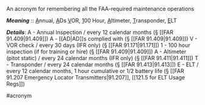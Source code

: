 An acronym for remembering all the FAA-required maintenance operations

***Meaning*** :: <u>A</u>nnual, <u>A</u>Ds <u>V</u>OR, <u>1</u>00 Hour, <u>A</u>ltimeter, <u>T</u>ransponder, <u>E</u>LT

***Details***:
A - Annual Inspection / every 12 calendar months (§ [[FAR 91.409|91.409]])
A - [[AD|AD]]s complied with (§ [[FAR 91.409|91.409]])
V - VOR check / every 30 days (IFR only) (§ [[FAR 91.171|91.171]])
1 - 100 hour inspection (if for training or hire) (§ [[FAR 91.409|91.409]])
A - Altimeter (pitot static) / every 24 calendar months (IFR only) (§ [[FAR 91.411|91.411]])
T - Transponder / every 24 calendar months (§ [[FAR 91.413|91.413]])
E - ELT / every 12 calendar months, 1 hour cumulative or 1/2 battery life (§ [[FAR 91.207 Emergency Locator Transmitters|91.207]], [[121.5 for ELT Usage Regs]])

#acronym



